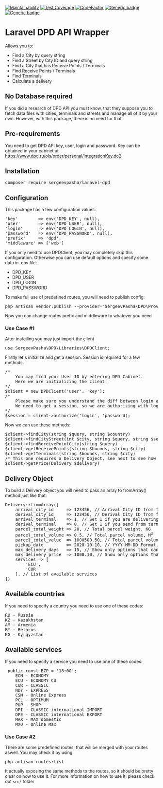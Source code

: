 [![Maintainability](https://api.codeclimate.com/v1/badges/52ea85ccfbc7d77dee10/maintainability)](https://codeclimate.com/github/sergeevpasha/laravel-dpd/maintainability)
[![Test Coverage](https://api.codeclimate.com/v1/badges/52ea85ccfbc7d77dee10/test_coverage)](https://codeclimate.com/github/sergeevpasha/laravel-dpd/test_coverage)
[![CodeFactor](https://www.codefactor.io/repository/github/sergeevpasha/laravel-dpd/badge)](https://www.codefactor.io/repository/github/sergeevpasha/laravel-dpd)
[![Generic badge](https://img.shields.io/badge/PHP-^7.4.*-blue.svg)](https://www.php.net)
[![Generic badge](https://img.shields.io/badge/Laravel-^7.0-red.svg)](https://laravel.com)

# Laravel DPD API Wrapper
Allows you to:
* Find a City by query string
* Find a Street by City ID and query string
* Find a City that has Receive Points / Terminals
* Find Receive Points / Terminals
* Find Terminals
* Calculate a delivery

## No Database required

If you did a research of DPD API you must know, that they suppose you to fetch data files with cities, terminals and streets and manage all of it by your own. However, with this package, there is no need for that.

## Pre-requirements
You need to get DPD API key, user, login and password.
Key can be obtained in your cabinet at https://www.dpd.ru/ols/order/personal/integrationKey.do2

## Installation
<pre>composer require sergeevpasha/laravel-dpd</pre>

## Configuration
This package has a few configuration values:
<pre>
'key'        => env('DPD_KEY', null),
'user'       => env('DPD_USER', null),
'login'      => env('DPD_LOGIN', null),
'password'   => env('DPD_PASSWORD', null),
'prefix'     => 'dpd',
'middleware' => ['web']
</pre>
If you only need to use DPDClient, you may completely skip this configuration. Otherwise you can use default options and specify some data in .env file:
* DPD_KEY
* DPD_USER
* DPD_LOGIN
* DPD_PASSWORD

To make full use of predefined routes, you will need to publish config:
<pre>
php artisan vendor:publish --provider="SergeevPasha\DPD\Providers\DPDServiceProvider" --tag="config"
</pre>
Now you can change routes prefix and middleware to whatever you need

### Use Case #1
After installing you may just import the client
<pre>use SergeevPasha\DPD\Libraries\DPDClient;</pre>
Firstly let's initialize and get a session. Session is required for a few methods.
<pre>
/* 
    You may find your User ID by entering DPD Cabinet.
    Here we are initializing the client.
*/
$client = new DPDClient('user', 'key');
/* 
    Please make sure you understand the diff between login and User.
    We need to get a session, so we are authorizing with login and password
*/
$session = client->authorize('login', 'password);
</pre>
Now we can use these methods:
<pre>
$client->findCity(string $query, string $country)
$client->findCityStreet(int $city, string $query, string $session)
$client->findReceivePointCity(string $query)
$client->getReceivePoints(string $bounds, string $city)
$client->getTerminals(string $bounds, string $city)
/* This one requires a Delivery Object, see next to see how to build it */
$client->getPrice(Delivery $delivery)
</pre>
## Delivery Object
To build a Delivery object you will need to pass an array to fromArray() method just like that:<br>
<pre>
Delivery::fromArray([
    arrival_city_id     => 123456, // Arrival City ID from findCity() method
    derival_city_id     => 123456, // Derival City ID from findCity() method
    arrival_terminal    => 1, // Set 1 if you are delivering to terminal
    derival_terminal    => 0, // Set 1 if you send from terminal
    parcel_total_weight => 20, // Total parcel weight, KG
    parcel_total_volume => 0.5, // Total parcel volume, M<sup>3</sup>
    parcel_total_value  => 1000500.50, // Total parcel volume, RUB
    pickup_date         => 2020-10-10, // YYYY-MM-DD Format, when your parcel should be picked up for delivery
    max_delivery_days   => 15, // Show only options that can be delivered for that or less amount of days
    max_delivery_price  => 1000.10, // Show only options that costs that or less price
    services => [
        'ECU',
        'CUR'
    ], // List of available services
])
</pre>

## Available countries
If you need to specify a country you need to use one of these codes:
<pre>
RU - Russia
KZ - Kazakhstan
AM - Armenia
BY - Belarus
KG - Kyrgyzstan
</pre>

## Available services
If you need to specify a service you need to use one of these codes:
<pre>
 public const BZP = '18:00';
    ECN - ECONOMY
    ECU - ECONOMY CU
    CUR - CLASSIC
    NDY - EXPRESS
    CSM - Online Express
    PCL - OPTIMUM
    PUP - SHOP
    DPI - CLASSIC international IMPORT
    DPE - CLASSIC international EXPORT
    MAX - MAX domestic
    MXO - Online Max
</pre>

### Use Case #2

There are some predefined routes, that will be merged with your routes aswell. You may check it by using
<pre>php artisan routes:list</pre>
It actually exposing the same methods to the routes, so it should be pretty clear on how to use it.
For more information on how to use it, please check out `src/` folder

